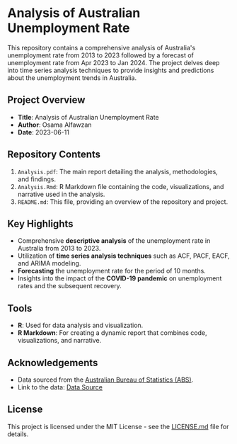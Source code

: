# Analysis of Australian Unemployment Rate

This repository contains a comprehensive analysis of Australia's unemployment rate from 2013 to 2023 followed by a forecast of unemployment rate from Apr 2023 to Jan 2024. The project delves deep into time series analysis techniques to provide insights and predictions about the unemployment trends in Australia.

## Project Overview

- **Title**: Analysis of Australian Unemployment Rate
- **Author**: Osama Alfawzan
- **Date**: 2023-06-11

## Repository Contents

1. `Analysis.pdf`: The main report detailing the analysis, methodologies, and findings.
2. `Analysis.Rmd`: R Markdown file containing the code, visualizations, and narrative used in the analysis.
3. `README.md`: This file, providing an overview of the repository and project.

## Key Highlights

- Comprehensive **descriptive analysis** of the unemployment rate in Australia from 2013 to 2023.
- Utilization of **time series analysis techniques** such as ACF, PACF, EACF, and ARIMA modeling.
- **Forecasting** the unemployment rate for the period of 10 months.
- Insights into the impact of the **COVID-19 pandemic** on unemployment rates and the subsequent recovery.

## Tools

- **R**: Used for data analysis and visualization.
- **R Markdown**: For creating a dynamic report that combines code, visualizations, and narrative.

## Acknowledgements

- Data sourced from the [Australian Bureau of Statistics (ABS)](https://www.abs.gov.au/).
- Link to the data: [Data Source](https://www.abs.gov.au/statistics/labour/employment-and-unemployment/labour-force-australia/latest-release)

## License

This project is licensed under the MIT License - see the [LICENSE.md](LICENSE.md) file for details.
